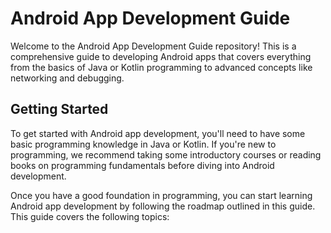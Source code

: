 # Android App Development Guide
Welcome to the Android App Development Guide repository! This is a comprehensive guide to developing Android apps that covers everything from the basics of Java or Kotlin programming to advanced concepts like networking and debugging.

## Getting Started
To get started with Android app development, you'll need to have some basic programming knowledge in Java or Kotlin. If you're new to programming, we recommend taking some introductory courses or reading books on programming fundamentals before diving into Android development.

Once you have a good foundation in programming, you can start learning Android app development by following the roadmap outlined in this guide. This guide covers the following topics:
